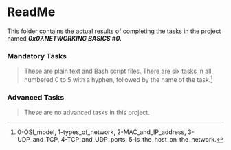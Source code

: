 # ReadMe

This folder contains the actual results of completing the tasks in the project named ___0x07.NETWORKING BASICS #0.___

### Mandatory Tasks
> These are plain text and Bash script files. There are six tasks in all, numbered 0 to 5 with a hyphen, followed by the name of the task.[^1]

### Advanced Tasks
> These are no advanced tasks in this project.

[^1]: 0-OSI_model, 1-types_of_network, 2-MAC_and_IP_address, 3-UDP_and_TCP, 4-TCP_and_UDP_ports, 5-is_the_host_on_the_network.
